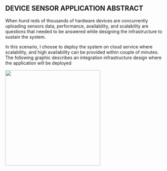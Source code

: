 ## DEVICE SENSOR APPLICATION ABSTRACT
<p>When hund
reds of thousands of hardware devices are concurrently uploading sensors data, performance, availability, 
and scalability are questions that needed to be answered while designing the infrastructure to sustain the system.</p>
<p>In this scenario, I choose to deploy the system on cloud service where scalability, and high availability can be provided within couple of minutes.  
The following graphic describes an integration infrastructure design where the application will be deployed</p>

<img src="https://00e9e64bac8c14528b3efd337bfa8c615acf7f58d6aa53fecf-apidata.googleusercontent.com/download/storage/v1/b/josue-kula-static/o/design_abstract%2Fjosue-kula-aws-design.png?qk=AD5uMEsiScUkK8nDz7Q-yDRqEi5bBmGgpLPeOd_XrRk50e4D0GZZx8wn6Cdj7kARLT8v0V2_oqywx1GdF5Em8Ib6lbaTgDNqmdq7K9pplxqweakTl7pBRytM9Uy6yQ-aQRzev9to2a_pcu-CzTas8FDtrHigqwe27mdUD93aMuRvGy_hKhct2X0yc5QyRLhKdWwT7CxIrGqNhlcaeotnSktow6qlTWq6FF5WhgKKjiXXJ9hcSWM7oT8QSNs1958aW0WnguU_dJtG1ftkW0JETwsyBKcOddGPDw7VzYIhcq1VjLAaC1eZUs2KXHhZPFjPExru5aWppiGOe-pttyovvIvBzjRsqb8EBcABwyM_cjTgV_rV2yXsW0MC7-HtoPeOnbAkKeYvCxnIDrIWfZGcChAtGAJ-9CPyg9eqI1LCuUZ2jEQcSFi7cmyQI5YrXaRHr85Dtnh_SUo1i51yt7sSY7qHiU1owOwtMnRXlGKg9O3vjq_2vzQjb-Ixk6tfZk6SZ58f62tn08sqX-kP5M9DsmoJrUenrAYRGpBBK6_mjhefhuMT2pIp37y4hEh72eq4M18Y95JbIYfIJ-N1gz0D227dBQMoxbXIWXFEn_Q7lS_uV4XfLF9m8hcl9roT0ZPwDWgHyZD6bw3wsiHEELWKP8ztkOe-2OkMZbgpWwvbdRK1q3Jb8soprFocTistaogj5Us3P-HIJbAJEeC7o5HpvolsLWZMi8YYzXtk4rLA0wLG6pCVl7i8Mp4sv-WVKgB5eIDwteCW6DXOx_mjRI2WIRNsJtH2eNXs5x6UoDd4Q0KVU1wzM81NqeZ-BS88_iOj-UjCoWDfbaNnJI3kiVJn9MS9uaXA1VSrIg" width="300" height="300" align="middle" />